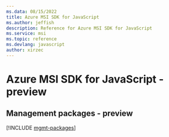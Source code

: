 ```yaml
---
ms.data: 08/15/2022
title: Azure MSI SDK for JavaScript
ms.author: jeffish
description: Reference for Azure MSI SDK for JavaScript
ms.service: msi
ms.topic: reference
ms.devlang: javascript
author: xirzec
---
```

# Azure MSI SDK for JavaScript - preview

## Management packages - preview
[!INCLUDE [mgmt-packages](msi-mgmt-index.md)]